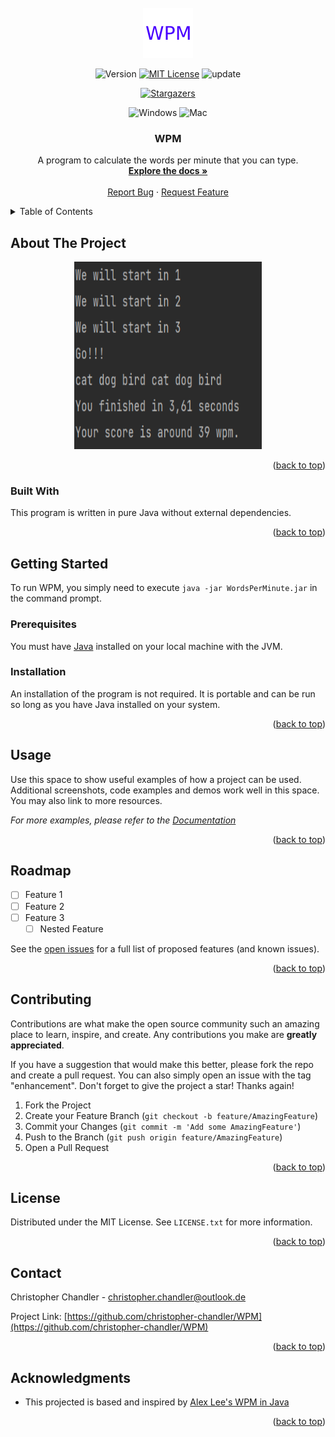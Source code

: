 <div id="top"></div>

<!-- PROJECT SHIELDS -->

<!-- PROJECT LOGO -->
<br />
<div align="center">
  <a href="https://github.com/christopher-chandler/WPM">
    <img src="images/logo.png" alt="WPM" width="80" height="80">
  </a>

![Version][Version-shield]  [![MIT License][license-shield]][license-url] ![update][update-shield]

[![Stargazers][stars-shield]][stars-url]

![Windows][windows-shield] ![Mac][Mac-shield]


<h3 align="center">WPM </h3>

  <p align="center">
    A program to calculate the words per minute that you can type.
    <br />
    <a href="https://christopher-chandler.github.io/WPM/"><strong>Explore the docs »</strong></a>
    <br />
    <br />
    <a href="https://github.com/christopher-chandler/WPM/issues">Report Bug</a>
    ·
    <a href="https://github.com/christopher-chandler/WPM/issues">Request Feature</a>
  </p>
</div>


<!-- TABLE OF CONTENTS -->
<details>
  <summary>Table of Contents</summary>
  <ol>
    <li>
      <a href="#about-the-project">About The Project</a>
      <ul>
        <li><a href="#built-with">Built With</a></li>
      </ul>
    </li>
    <li>
      <a href="#getting-started">Getting Started</a>
      <ul>
        <li><a href="#prerequisites">Prerequisites</a></li>
        <li><a href="#installation">Installation</a></li>
      </ul>
    </li>
    <li><a href="#usage">Usage</a></li>
    <li><a href="#roadmap">Roadmap</a></li>
    <li><a href="#contributing">Contributing</a></li>
    <li><a href="#license">License</a></li>
    <li><a href="#contact">Contact</a></li>
    <li><a href="#acknowledgments">Acknowledgments</a></li>
  </ol>
</details>


<!-- ABOUT THE PROJECT -->
## About The Project

<div align="center">
  <a href="https://github.com/christopher-chandler/WPM">
    <img src="images/main_screen.png" alt="WPM" width="300" height="300">
  </a>

<p align="right">(<a href="#top">back to top</a>)</p>
</div>


### Built With
This program is written in pure Java without external dependencies.

<p align="right">(<a href="#top">back to top</a>)</p>


<!-- GETTING STARTED -->
## Getting Started
To run WPM,  you simply need to execute ```java -jar WordsPerMinute.jar``` in the command prompt. 


### Prerequisites

You must have [Java](https://www.oracle.com/java/technologies/downloads/) installed on your local machine with the JVM.

### Installation

An installation of the program is not required. It is portable and can be run so long as you have 
Java installed on your system.

<p align="right">(<a href="#top">back to top</a>)</p>

<!-- USAGE EXAMPLES -->
## Usage

Use this space to show useful examples of how a project can be used. Additional screenshots, code examples and demos work well in this space. You may also link to more resources.

_For more examples, please refer to the [Documentation](https://example.com)_

<p align="right">(<a href="#top">back to top</a>)</p>



<!-- ROADMAP -->
## Roadmap

- [ ] Feature 1
- [ ] Feature 2
- [ ] Feature 3
    - [ ] Nested Feature

See the [open issues](https://github.com/christopher-chandler/WPM/issues) for a full list of proposed features (and known issues).

<p align="right">(<a href="#top">back to top</a>)</p>



<!-- CONTRIBUTING -->
## Contributing

Contributions are what make the open source community such an amazing place to learn, inspire, and create. Any contributions you make are **greatly appreciated**.

If you have a suggestion that would make this better, please fork the repo and create a pull request. You can also simply open an issue with the tag "enhancement".
Don't forget to give the project a star! Thanks again!

1. Fork the Project
2. Create your Feature Branch (`git checkout -b feature/AmazingFeature`)
3. Commit your Changes (`git commit -m 'Add some AmazingFeature'`)
4. Push to the Branch (`git push origin feature/AmazingFeature`)
5. Open a Pull Request

<p align="right">(<a href="#top">back to top</a>)</p>



<!-- LICENSE -->
## License

Distributed under the MIT License. See `LICENSE.txt` for more information.

<p align="right">(<a href="#top">back to top</a>)</p>



<!-- CONTACT -->
## Contact

Christopher Chandler - christopher.chandler@outlook.de

Project Link: [https://github.com/christopher-chandler/WPM](https://github.com/christopher-chandler/WPM)

<p align="right">(<a href="#top">back to top</a>)</p>

<!-- ACKNOWLEDGMENTS -->
## Acknowledgments

* This projected is based and inspired by [Alex Lee's WPM in Java](https://www.youtube.com/watch?v=Dzx0-9cTIMc)

<p align="right">(<a href="#top">back to top</a>)</p>


<!-- MARKDOWN LINKS & IMAGES -->
<!-- https://www.markdownguide.org/basic-syntax/#reference-style-links -->

[contributors-shield]: https://img.shields.io/github/contributors/christopher-chandler/WPM?color=green&logoColor=%20
[contributors-url]: https://github.com/christopher-chandler/WPM/graphs/contributors

[stars-shield]: https://img.shields.io/github/stars/christopher.chandler/WPM?color=yellow%20&logoColor=yellow&style=social
[stars-url]: https://github.com/christopher-chandler/WPM/stargazers

[license-shield]: https://img.shields.io/github/license/christopher-chandler/WPM?color=yellow
[license-url]: https://github.com/christopher-chandler/WPM/blob/master/LICENSE

[download-shield]: https://img.shields.io/github/downloads/christopher-chandler/WPM/total
[windows-shield]:  https://img.shields.io/badge/Windows-Tested-purple
[mac-shield]: https://img.shields.io/badge/Mac-Tested-purple
[version-shield]: https://img.shields.io/badge/Version-0.0.1-brightgreen
[update-shield]: https://img.shields.io/badge/Last_Updated-March_2022-blue